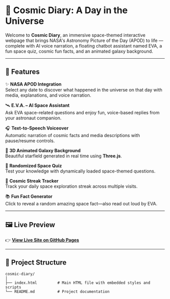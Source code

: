 # 🌌 Cosmic Diary: A Day in the Universe

Welcome to **Cosmic Diary**, an immersive space-themed interactive webpage that brings NASA's Astronomy Picture of the Day (APOD) to life — complete with AI voice narration, a floating chatbot assistant named EVA, a fun space quiz, cosmic fun facts, and an animated galaxy background.

---

## 🚀 Features

✨ **NASA APOD Integration**  
Select any date to discover what happened in the universe on that day with media, explanations, and voice narration.

🛰 **E.V.A. – AI Space Assistant**  
Ask EVA space-related questions and enjoy fun, voice-based replies from your astronaut companion.

🎧 **Text-to-Speech Voiceover**  
Automatic narration of cosmic facts and media descriptions with pause/resume controls.

🌠 **3D Animated Galaxy Background**  
Beautiful starfield generated in real time using **Three.js**.

🧠 **Randomized Space Quiz**  
Test your knowledge with dynamically loaded space-themed questions.

📆 **Cosmic Streak Tracker**  
Track your daily space exploration streak across multiple visits.

📚 **Fun Fact Generator**  
Click to reveal a random amazing space fact—also read out loud by EVA.

---

## 🖼 Live Preview

👉 [**View Live Site on GitHub Pages**](https://your-username.github.io/cosmic-diary)

---

## 📁 Project Structure

```plaintext
cosmic-diary/
│
├── index.html         # Main HTML file with embedded styles and scripts
└── README.md          # Project documentation
